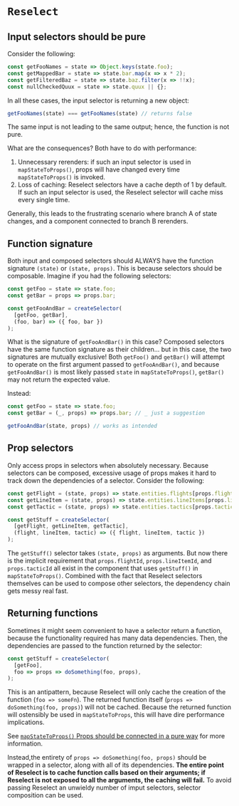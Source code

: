 # `Reselect`

## Input selectors should be pure

Consider the following:

```javascript
const getFooNames = state => Object.keys(state.foo);
const getMappedBar = state => state.bar.map(x => x * 2);
const getFilteredBaz = state => state.baz.filter(x => !!x);
const nullCheckedQuux = state => state.quux || {};
```

In all these cases, the input selector is returning a new object:

```javascript
getFooNames(state) === getFooNames(state) // returns false
```

The same input is not leading to the same output; hence, the function is not pure.

What are the consequences? Both have to do with performance:

1. Unnecessary rerenders: if such an input selector is used in `mapStateToProps()`, props will have changed every time `mapStateToProps()` is invoked.
2. Loss of caching: Reselect selectors have a cache depth of 1 by default. If such an input selector is used, the Reselect selector will cache miss every single time.

Generally, this leads to the frustrating scenario where branch A of state changes, and a component connected to branch B rerenders.

## Function signature

Both input and composed selectors should ALWAYS have the function signature `(state)` or `(state, props)`. This is because selectors should be composable. Imagine if you had the following selectors:

```javascript
const getFoo = state => state.foo;
const getBar = props => props.bar;

const getFooAndBar = createSelector(
  [getFoo, getBar],
  (foo, bar) => ({ foo, bar })
);
```

What is the signature of `getFooAndBar()` in this case? Composed selectors have the same function signature as their children... but in this case, the two signatures are mutually exclusive! Both `getFoo()` and `getBar()` will attempt to operate on the first argument passed to `getFooAndBar()`, and because `getFooAndBar()` is most likely passed `state` in `mapStateToProps()`, `getBar()` may not return the expected value.

Instead:

```javascript
const getFoo = state => state.foo;
const getBar = (_, props) => props.bar; // _ just a suggestion

getFooAndBar(state, props) // works as intended
```

## Prop selectors

Only access props in selectors when absolutely necessary. Because selectors can be composed, excessive usage of props makes it hard to track down the dependencies of a selector. Consider the following:

```javascript
const getFlight = (state, props) => state.entities.flights[props.flightId];
const getLineItem = (state, props) => state.entities.lineItems[props.lineItemId];
const getTactic = (state, props) => state.entities.tactics[props.tacticId];

const getStuff = createSelector(
  [getFlight, getLineItem, getTactic],
  (flight, lineItem, tactic) => ({ flight, lineItem, tactic })
);
```

The `getStuff()` selector takes `(state, props)` as arguments. But now there is the implicit requirement that `props.flightId`, `props.lineItemId`, and `props.tacticId` all exist in the component that uses `getStuff()` in `mapStateToProps()`. Combined with the fact that Reselect selectors themselves can be used to compose other selectors, the dependency chain gets messy real fast.

## Returning functions

Sometimes it might seem convenient to have a selector return a function, because the functionality required has many data dependencies. Then, the dependencies are passed to the function returned by the selector:

```javascript
const getStuff = createSelector(
  [getFoo],
  foo => props => doSomething(foo, props),
);
```

This is an antipattern, because Reselect will only cache the creation of the function (`foo => someFn`). The returned function itself (`props => doSomething(foo, props)`) will not be cached. Because the returned function will ostensibly be used in `mapStateToProps`, this will have dire performance implications.

See [`mapStateToProps()` Props should be connected in a pure way](https://github.com/timhwang21/react-gotchas/blob/master/mapStateToProps.md#props-should-be-connected-in-a-pure-way) for more information.

Instead,the entirety of `props => doSomething(foo, props)` should be wrapped in a selector, along with all of its dependencies. **The entire point of Reselect is to cache function calls based on their arguments; if Reselect is not exposed to all the arguments, the caching will fail.** To avoid passing Reselect an unwieldy number of imput selectors, selector composition can be used.
